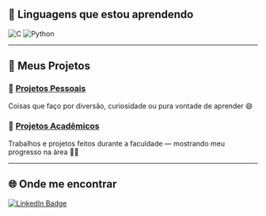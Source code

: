 ## 🧠 Linguagens que estou aprendendo
![C](https://img.shields.io/badge/c-%2300599C.svg?style=for-the-badge&logo=c&logoColor=white)
![Python](https://img.shields.io/badge/python-3670A0?style=for-the-badge&logo=python&logoColor=ffdd54)

---

## 📂 Meus Projetos

### 🔹 [Projetos Pessoais](https://github.com/SborzL/SborzL/Pessoal)
Coisas que faço por diversão, curiosidade ou pura vontade de aprender 😄

### 🔹 [Projetos Acadêmicos](https://github.com/SborzL/SborzL/Academicos)
Trabalhos e projetos feitos durante a faculdade — mostrando meu progresso na área 👨‍💻

---

## 🌐 Onde me encontrar

<div id="badges">
  <a href="https://www.linkedin.com/in/luís-andré-correia-sborz-87aba6246">
    <img src="https://img.shields.io/badge/LinkedIn-blue?style=for-the-badge&logo=linkedin&logoColor=white" alt="LinkedIn Badge"/>
  </a>
</div>
